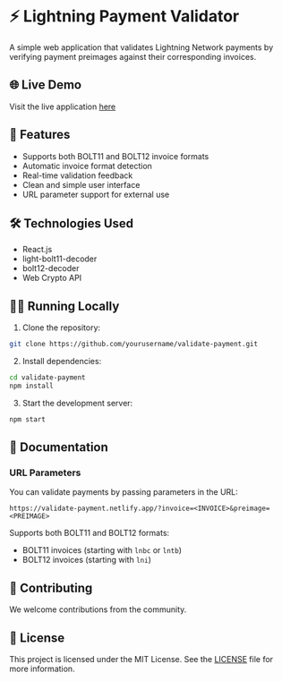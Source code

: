 # ⚡ Lightning Payment Validator

A simple web application that validates Lightning Network payments by verifying payment preimages against their corresponding invoices.

## 🌐 Live Demo

Visit the live application [here](https://validate-payment.com/)

## 🚀 Features

- Supports both BOLT11 and BOLT12 invoice formats
- Automatic invoice format detection
- Real-time validation feedback
- Clean and simple user interface
- URL parameter support for external use
## 🛠️ Technologies Used

- React.js
- light-bolt11-decoder
- bolt12-decoder
- Web Crypto API

## 🏃‍♂️ Running Locally

1. Clone the repository:
```bash
git clone https://github.com/yourusername/validate-payment.git
```

2. Install dependencies:
```bash
cd validate-payment
npm install
```

3. Start the development server:
```bash
npm start
```

## 📝 Documentation

### URL Parameters
You can validate payments by passing parameters in the URL:
```
https://validate-payment.netlify.app/?invoice=<INVOICE>&preimage=<PREIMAGE>
```

Supports both BOLT11 and BOLT12 formats:
- BOLT11 invoices (starting with `lnbc` or `lntb`)
- BOLT12 invoices (starting with `lni`)

## 🤝 Contributing

We welcome contributions from the community.

## 📜 License

This project is licensed under the MIT License. See the [LICENSE](https://github.com/kingonly/validate-payment/blob/main/LICENSE) file for more information.
